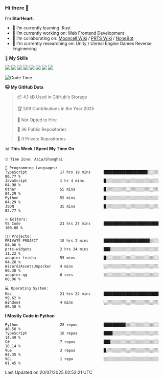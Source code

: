 ### Hi there 👋

I’m **StarHeart**.

- 🌱 I’m currently learning: Rust
- 🔭 I’m currently working on: Web Frontend Development
- 👯 I’m collaborating on: [Mooncell Wiki](https://fgo.wiki/) / [PRTS Wiki](http://prts.wiki/) / [NoneBot](https://github.com/nonebot)
- 🔬 I'm currently researching on: Unity / Unreal Engine Games Reverse Engineering

🌟 **My Skills**

![](https://img.shields.io/badge/-Python-3e74a2?style=flat-square&logo=Python&logoColor=fff)
![](https://img.shields.io/badge/-Node.js-339933?style=flat-square&logo=node.js&logoColor=fff)
![](https://img.shields.io/badge/-Vue-4fc08d?style=flat-square&logo=vue.js&logoColor=fff)
![](https://img.shields.io/badge/-React-2d98ce?style=flat-square&logo=React&logoColor=fff)
![](https://img.shields.io/badge/-TypeScript-3178C6?style=flat-square&logo=TypeScript&logoColor=fff)
![](https://img.shields.io/badge/-Docker-2496ED?style=flat-square&logo=Docker&logoColor=fff)
![](https://img.shields.io/badge/-Linux-000000?style=flat-square&logo=Linux&logoColor=fff)
![](https://img.shields.io/badge/-Dotnet-512bd4?style=flat-square&logo=.net&logoColor=fff)

<!--START_SECTION:waka-->
![Code Time](http://img.shields.io/badge/Code%20Time-1%2C649%20hrs%2029%20mins-blue)

**🐱 My GitHub Data** 

> 📦 4.1 kB Used in GitHub's Storage 
 > 
> 🏆 509 Contributions in the Year 2025
 > 
> 🚫 Not Opted to Hire
 > 
> 📜 36 Public Repositories 
 > 
> 🔑 0 Private Repositories 
 > 
📊 **This Week I Spent My Time On** 

```text
🕑︎ Time Zone: Asia/Shanghai

💬 Programming Languages: 
TypeScript               17 hrs 19 mins      ████████████████████░░░░░   80.77 % 
JavaScript               1 hr 4 mins         █░░░░░░░░░░░░░░░░░░░░░░░░   04.98 % 
Other                    55 mins             █░░░░░░░░░░░░░░░░░░░░░░░░   04.29 % 
Python                   55 mins             █░░░░░░░░░░░░░░░░░░░░░░░░   04.29 % 
JSON                     35 mins             █░░░░░░░░░░░░░░░░░░░░░░░░   02.77 % 

🔥 Editors: 
VS Code                  21 hrs 27 mins      █████████████████████████   100.00 % 

🐱‍💻 Projects: 
PRIVATE PROJECT          18 hrs 2 mins       █████████████████████░░░░   84.06 % 
prts-widgets             2 hrs 24 mins       ███░░░░░░░░░░░░░░░░░░░░░░   11.22 % 
adapter-feishu           55 mins             █░░░░░░░░░░░░░░░░░░░░░░░░   04.28 % 
Wizard2AssetsUnpacker    4 mins              ░░░░░░░░░░░░░░░░░░░░░░░░░   00.38 % 
adapter-qq               0 secs              ░░░░░░░░░░░░░░░░░░░░░░░░░   00.06 % 

💻 Operating System: 
Mac                      21 hrs 22 mins      █████████████████████████   99.62 % 
Windows                  4 mins              ░░░░░░░░░░░░░░░░░░░░░░░░░   00.38 % 
```

**I Mostly Code in Python** 

```text
Python                   28 repos            ██████████░░░░░░░░░░░░░░░   40.58 % 
TypeScript               10 repos            ████░░░░░░░░░░░░░░░░░░░░░   14.49 % 
C#                       7 repos             ███░░░░░░░░░░░░░░░░░░░░░░   10.14 % 
Vue                      3 repos             █░░░░░░░░░░░░░░░░░░░░░░░░   04.35 % 
VCL                      1 repo              ░░░░░░░░░░░░░░░░░░░░░░░░░   01.45 % 
```




 Last Updated on 20/07/2025 02:52:21 UTC
<!--END_SECTION:waka-->
